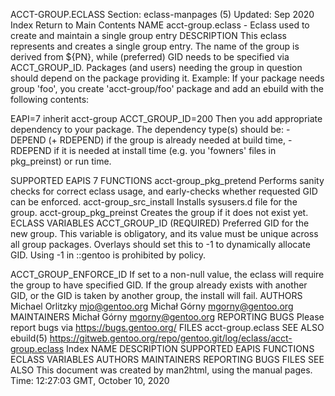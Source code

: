 ACCT-GROUP.ECLASS
Section: eclass-manpages (5)
Updated: Sep 2020
Index Return to Main Contents
NAME
acct-group.eclass - Eclass used to create and maintain a single group entry
DESCRIPTION
This eclass represents and creates a single group entry. The name of the group is derived from ${PN}, while (preferred) GID needs to be specified via ACCT_GROUP_ID. Packages (and users) needing the group in question should depend on the package providing it.
Example: If your package needs group 'foo', you create 'acct-group/foo' package and add an ebuild with the following contents:

EAPI=7
inherit acct-group
ACCT_GROUP_ID=200
Then you add appropriate dependency to your package. The dependency type(s) should be: - DEPEND (+ RDEPEND) if the group is already needed at build time, - RDEPEND if it is needed at install time (e.g. you 'fowners' files
  in pkg_preinst) or run time.

SUPPORTED EAPIS
7
FUNCTIONS
acct-group_pkg_pretend
Performs sanity checks for correct eclass usage, and early-checks whether requested GID can be enforced.
acct-group_src_install
Installs sysusers.d file for the group.
acct-group_pkg_preinst
Creates the group if it does not exist yet.
ECLASS VARIABLES
ACCT_GROUP_ID (REQUIRED)
Preferred GID for the new group. This variable is obligatory, and its value must be unique across all group packages.
Overlays should set this to -1 to dynamically allocate GID. Using -1 in ::gentoo is prohibited by policy.

ACCT_GROUP_ENFORCE_ID
If set to a non-null value, the eclass will require the group to have specified GID. If the group already exists with another GID, or the GID is taken by another group, the install will fail.
AUTHORS
Michael Orlitzky <mjo@gentoo.org>
Michał Górny <mgorny@gentoo.org>
MAINTAINERS
Michał Górny <mgorny@gentoo.org>
REPORTING BUGS
Please report bugs via https://bugs.gentoo.org/
FILES
acct-group.eclass
SEE ALSO
ebuild(5)
https://gitweb.gentoo.org/repo/gentoo.git/log/eclass/acct-group.eclass
Index
NAME
DESCRIPTION
SUPPORTED EAPIS
FUNCTIONS
ECLASS VARIABLES
AUTHORS
MAINTAINERS
REPORTING BUGS
FILES
SEE ALSO
This document was created by man2html, using the manual pages.
Time: 12:27:03 GMT, October 10, 2020
